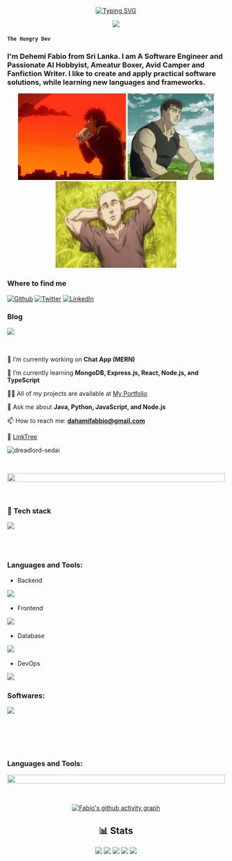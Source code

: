 <p align="center">
<a href="https://git.io/typing-svg"><img src="https://readme-typing-svg.demolab.com?font=Fira+Code&weight=500&size=28&pause=999999999&color=F75C7E&center=true&vCenter=true&repeat=false&random=false&width=435&height=40&lines=Dahami+Fabbio" alt="Typing SVG" /></a>
</p>

<p align="center">
  <!-- Typing SVG by DenverCoder1 - https://github.com/DenverCoder1/readme-typing-svg -->
  <a href="https://github.com/DenverCoder1/readme-typing-svg">
    <img src="https://readme-typing-svg.demolab.com/?lines=Full-stack%20web%20and%20app%20developer;Software%20Engineering%20Student;Always%20learning%20new%20things&font=Fira%20Code&center=true&width=440&height=45&color=f75c7e&vCenter=true&pause=1000&size=22" /></a>
</p>

**`The Hungry Dev`**

### I'm Dehemi Fabio from Sri Lanka. I am A Software Engineer and Passionate AI Hobbyist, Ameatur Boxer, Avid Camper and  Fanfiction Writer. I like to create and apply practical software solutions, while learning new languages and frameworks.



<p align="center">
  <img height="200" width="250" alt="GIF" src="hajimenoippoend-hajime.gif">
  <img height="200" width="200" alt="GIF" src="berserk.gif">
  <img height="200" width="280" alt="GIF" src="vinland-saga-thorfinn.gif">
</p>

### Where to find me
<p>
  <a href="https://github.com/dreadlord-sedai" target="_blank"><img alt="Github" src="https://img.shields.io/badge/GitHub-%2312100E.svg?&style=for-the-badge&logo=Github&logoColor=white" /></a>
  <a href="https://x.com/dahami_fabbio" target="_blank"><img alt="Twitter" src="https://img.shields.io/badge/twitter-%231DA1F2.svg?&style=for-the-badge&logo=twitter&logoColor=white" /></a>
  <a href="https://www.linkedin.com/in/dehemi-fabio-b564602bb/"><img alt="LinkedIn" src="https://img.shields.io/badge/linkedin-%230077B5.svg?&style=for-the-badge&logo=linkedin&logoColor=white" /></a>
</p>

### Blog 
<p align="left">
  <a href="https://dev.to/dahami_fabbio">
    <img src="https://skillicons.dev/icons?i=devto" />
  </a>
</p>

<br>

🔭 I’m currently working on **Chat App (MERN)**

🌱 I’m currently learning **MongoDB, Express.js, React, Node.js, and TypeScript**

👨‍💻 All of my projects are available at [My Portfolio](https://dehemi-fabio.netlify.app/)

💬 Ask me about **Java, Python, JavaScript, and Node.js**

📫 How to reach me: **dahamifabbio@gmail.com**

🔗 [LinkTree](https://linktr.ee/DehemiFabio)

<p align="left"> <img src="https://komarev.com/ghpvc/?username=dreadlord-sedai&label=Profile%20views&color=0e75b6&style=flat" alt="dreadlord-sedai" /> </p>



  &nbsp;


<img src="https://i.imgur.com/dBaSKWF.gif" height="20" width="100%">

  &nbsp;

### 🧰 Tech stack
<p align="left">
  <a href="https://skillicons.dev">
    <img src="https://skillicons.dev/icons?i=java,spring,react,ts,tailwind,postgres,aws,docker,kubernetes,hibernate,maven,redis,vercel,netlify,py,flask,js,nextjs,mongodb,express,nodejs,bootstrap,sass,php,mysql,html,css,c" />
  </a>
</p>
<br />

#
### Languages and Tools:

- Backend
<p align="left">
  <a href="https://skillicons.dev">
    <img src="https://skillicons.dev/icons?i=java,spring,hibernate,maven,py,flask,nodejs,express,php,c" />
  </a>
</p>

- Frontend
<p align="left">
  <a href="https://skillicons.dev">
    <img src="https://skillicons.dev/icons?i=react,ts,tailwind,nextjs,js,bootstrap,sass,html,css" />
  </a>
</p>

- Database
<p align="left">
  <a href="https://skillicons.dev">
    <img src="https://skillicons.dev/icons?i=postgres,mongodb,mysql,supabase,redis" />
  </a>
</p>

- DevOps
<p align="left">
  <a href="https://skillicons.dev">
    <img src="https://skillicons.dev/icons?i=aws,docker,kubernetes,vercel,netlify" />
  </a>
</p>



### Softwares:

<p align="left">
  <a href="https://skillicons.dev">
    <img src="https://skillicons.dev/icons?i=vscode,figma,postman,git,github,ubuntu,linux,windows,notion,obsidian" />
  </a>
</p>

          
<br />
</br>

  &nbsp;

  <h3 align="left">Languages and Tools:</h3>

  <!-- Table Format -->
<!-- <table>
    <tr>
        <td style="font-weight: bold; padding-right: 10px; vertical-align: center; border: none;">Backend:</td>
        <td><img height="40" src="https://skillicons.dev/icons?i=php,java,cs,net,python,laravel,spring,maven,hibernate,nodejs"/></td>
    </tr>
    <tr>
        <td style="font-weight: bold; padding-right: 10px; vertical-align: center;">Frontend:</td>
        <td><img height="40" src="https://skillicons.dev/icons?i=react,bootstrap,html,css,sass,js,figma"/></td>
    </tr>
    <tr>
        <td style="font-weight: bold; padding-right: 10px; vertical-align: center; border: none;">Database:</td>
        <td><img height="40" src="https://skillicons.dev/icons?i=mysql,postgresql,mongodb"/></td>
    </tr>
    <tr>
        <td style="font-weight: bold; padding-right: 10px; vertical-align: center; border: none;">DevOps:</td>
        <td><img height="40" src="https://skillicons.dev/icons?i=docker,kubernetes,githubactions"/></td>
    </tr>
    <tr>
        <td style="font-weight: bold; padding-right: 10px; vertical-align: center; border: none;">Version Control:</td>
        <td><img height="40" src="https://skillicons.dev/icons?i=git,github"/></td>
    </tr>
    <tr>
        <td style="font-weight: bold; padding-right: 10px; vertical-align: center; border: none;">Ides:</td>
        <td><img height="40" src="https://skillicons.dev/icons?i=vscode,phpstorm,eclipse,visualstudio,sublime"/></td>
    </tr>
    <tr>
        <td style="font-weight: bold; padding-right: 10px; vertical-align: center; border: none;">Other Tools:</td>
        <td><img height="40" src="https://skillicons.dev/icons?i=bash"/></td>
    </tr>
    <tr>
        <td style="font-weight: bold; padding-right: 10px; vertical-align: center; border: none;">Operating Systems:</td>
        <td><img height="40" src="https://skillicons.dev/icons?i=windows,ubuntu,debian,kali"/></td>
    </tr>
</table> -->

<img src="https://i.imgur.com/dBaSKWF.gif" height="20" width="100%">

  &nbsp;

<div align=center> 

[![Fabio's github activity graph](https://github-readme-activity-graph.vercel.app/graph?username=dreadlord-sedai&bg_color=1b181a&color=5ab159&line=19cc46&point=403d3d&area=true&hide_border=true)](https://github.com/ashutosh00710/github-readme-activity-graph)

  
  <h2>📊 Stats</h2>
  
  <img src="https://github-profile-summary-cards.vercel.app/api/cards/profile-details?username=dreadlord-sedai&theme=algolia">
  <img src="https://github-profile-summary-cards.vercel.app/api/cards/repos-per-language?username=dreadlord-sedai&theme=algolia">
  <img src="https://github-profile-summary-cards.vercel.app/api/cards/most-commit-language?username=dreadlord-sedai&theme=algolia">
  <img src="https://github-profile-summary-cards.vercel.app/api/cards/stats?username=dreadlord-sedai&theme=algolia">
  <img src="https://github-profile-summary-cards.vercel.app/api/cards/productive-time?username=dreadlord-sedai&theme=algolia">
</div>




![]()





